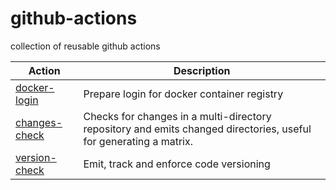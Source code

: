 # github-actions
collection of reusable github actions

| Action | Description |
|---|---|
| [docker-login](https://github.com/hashibuto/github-actions/tree/master/docker-login) | Prepare login for docker container registry |
| [changes-check](https://github.com/hashibuto/github-actions/tree/master/changes-check) | Checks for changes in a multi-directory repository and emits changed directories, useful for generating a matrix. |
| [version-check](https://github.com/hashibuto/github-actions/tree/master/version-check) | Emit, track and enforce code versioning |

